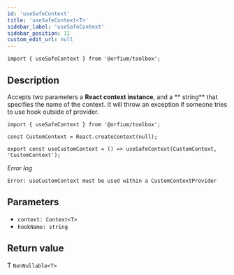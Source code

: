 ```yaml
---
id: 'useSafeContext'
title: 'useSafeContext<T>'
sidebar_label: 'useSafeContext'
sidebar_position: 11
custom_edit_url: null
---
```


`import { useSafeContext } from '@orfium/toolbox';`

## Description

Accepts two parameters a **React context instance**, and a ** string** that specifies the name of the context.
It will throw an exception if someone tries to use hook outside of provider.

```tsx
import { useSafeContext } from '@orfium/toolbox';

const CustomContext = React.createContext(null);

export const useCustomContext = () => useSafeContext(CustomContext, 'CustomContext');
```

_Error log_

```
Error: useCustomContext must be used within a CustomContextProvider
```

## Parameters

- `context: Context<T>`
- `hookName: string`

## Return value

Ƭ `NonNullable<T>`
